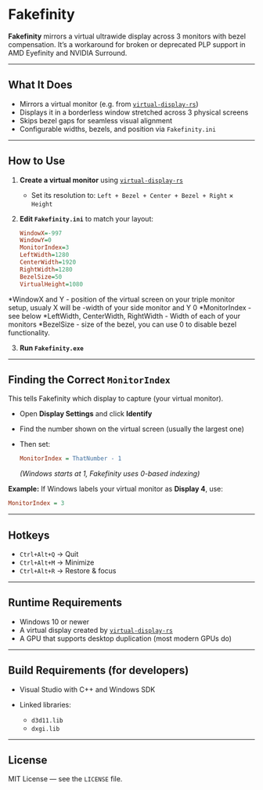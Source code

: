 # Fakefinity

**Fakefinity** mirrors a virtual ultrawide display across 3 monitors with bezel compensation.
It’s a workaround for broken or deprecated PLP support in AMD Eyefinity and NVIDIA Surround.

---

## What It Does

* Mirrors a virtual monitor (e.g. from [`virtual-display-rs`](https://github.com/MolotovCherry/virtual-display-rs))
* Displays it in a borderless window stretched across 3 physical screens
* Skips bezel gaps for seamless visual alignment
* Configurable widths, bezels, and position via `Fakefinity.ini`

---

## How to Use

1. **Create a virtual monitor** using [`virtual-display-rs`](https://github.com/MolotovCherry/virtual-display-rs)

   * Set its resolution to:
     `Left + Bezel + Center + Bezel + Right` × `Height`

2. **Edit `Fakefinity.ini`** to match your layout:

   ```ini
   WindowX=-997
   WindowY=0
   MonitorIndex=3
   LeftWidth=1280
   CenterWidth=1920
   RightWidth=1280
   BezelSize=50
   VirtualHeight=1080
   ```
*WindowX and Y - position of the virtual screen on your triple monitor setup, usualy X will be -width of your side monitor and Y 0
*MonitorIndex - see below
*LeftWidth, CenterWidth, RightWidth - Width of each of your monitors
*BezelSize - size of the bezel, you can use 0 to disable bezel functionality.

3. **Run `Fakefinity.exe`**

---

## Finding the Correct `MonitorIndex`

This tells Fakefinity which display to capture (your virtual monitor).

* Open **Display Settings** and click **Identify**
* Find the number shown on the virtual screen (usually the largest one)
* Then set:

  ```ini
  MonitorIndex = ThatNumber - 1
  ```

  *(Windows starts at 1, Fakefinity uses 0-based indexing)*

**Example:**
If Windows labels your virtual monitor as **Display 4**, use:

```ini
MonitorIndex = 3
```

---

## Hotkeys

* `Ctrl+Alt+Q` → Quit
* `Ctrl+Alt+M` → Minimize
* `Ctrl+Alt+R` → Restore & focus

---

## Runtime Requirements

* Windows 10 or newer
* A virtual display created by [`virtual-display-rs`](https://github.com/MolotovCherry/virtual-display-rs)
* A GPU that supports desktop duplication (most modern GPUs do)

---

## Build Requirements (for developers)

* Visual Studio with C++ and Windows SDK
* Linked libraries:

  * `d3d11.lib`
  * `dxgi.lib`

---

## License

MIT License — see the `LICENSE` file.
